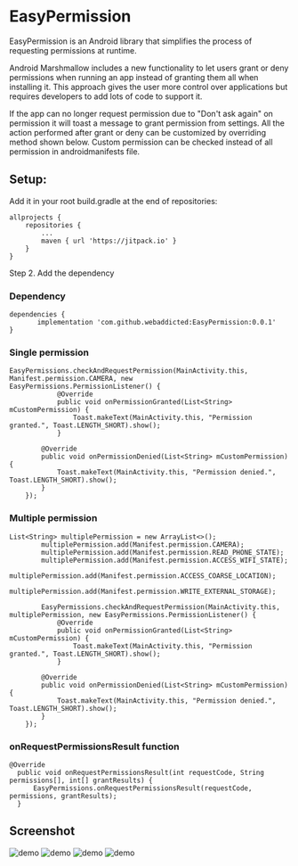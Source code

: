 # EasyPermission

EasyPermission is an Android library that simplifies the process of requesting permissions at runtime.

Android Marshmallow includes a new functionality to let users grant or deny permissions when running an app instead of granting them all when installing it. This approach gives the user more control over applications but requires developers to add lots of code to support it.

If the app can no longer request permission due to "Don't ask again" on permission it will toast a message to grant permission from settings. All the action performed after grant or deny can be customized by overriding method shown below. Custom permission can be checked instead of all permission in androidmanifests file.

Setup:
-----
Add it in your root build.gradle at the end of repositories:

	allprojects {
		repositories {
			...
			maven { url 'https://jitpack.io' }
		}
	}

Step 2. Add the dependency

### Dependency

	dependencies {
	       implementation 'com.github.webaddicted:EasyPermission:0.0.1'
	}

### Single permission
    EasyPermissions.checkAndRequestPermission(MainActivity.this, Manifest.permission.CAMERA, new                    EasyPermissions.PermissionListener() {
                @Override
                public void onPermissionGranted(List<String> mCustomPermission) {
                    Toast.makeText(MainActivity.this, "Permission granted.", Toast.LENGTH_SHORT).show();
                }

            @Override
            public void onPermissionDenied(List<String> mCustomPermission) {
                Toast.makeText(MainActivity.this, "Permission denied.", Toast.LENGTH_SHORT).show();
            }
        });

### Multiple permission
    List<String> multiplePermission = new ArrayList<>();
            multiplePermission.add(Manifest.permission.CAMERA);
            multiplePermission.add(Manifest.permission.READ_PHONE_STATE);
            multiplePermission.add(Manifest.permission.ACCESS_WIFI_STATE);
            multiplePermission.add(Manifest.permission.ACCESS_COARSE_LOCATION);
            multiplePermission.add(Manifest.permission.WRITE_EXTERNAL_STORAGE);

            EasyPermissions.checkAndRequestPermission(MainActivity.this, multiplePermission, new EasyPermissions.PermissionListener() {
                @Override
                public void onPermissionGranted(List<String> mCustomPermission) {
                    Toast.makeText(MainActivity.this, "Permission granted.", Toast.LENGTH_SHORT).show();
                }

            @Override
            public void onPermissionDenied(List<String> mCustomPermission) {
                Toast.makeText(MainActivity.this, "Permission denied.", Toast.LENGTH_SHORT).show();
            }
        });

###  onRequestPermissionsResult function

    @Override
      public void onRequestPermissionsResult(int requestCode, String permissions[], int[] grantResults) {
          EasyPermissions.onRequestPermissionsResult(requestCode, permissions, grantResults);
      }

Screenshot
-----------
![demo](https://github.com/webaddicted/EasyPermission/blob/master/screenshot/home.png?raw=true)
![demo](https://github.com/webaddicted/EasyPermission/blob/master/screenshot/multiple_permission.png?raw=true)
![demo](https://github.com/webaddicted/EasyPermission/blob/master/screenshot/denied.png?raw=true)
![demo](https://github.com/webaddicted/EasyPermission/blob/master/screenshot/setting_permission.png?raw=true)

